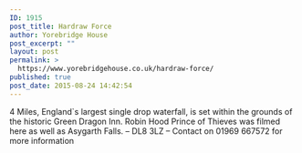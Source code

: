```yaml
---
ID: 1915
post_title: Hardraw Force
author: Yorebridge House
post_excerpt: ""
layout: post
permalink: >
  https://www.yorebridgehouse.co.uk/hardraw-force/
published: true
post_date: 2015-08-24 14:42:54
---
```

4 Miles, England`s largest single drop waterfall, is set within the grounds of the historic Green Dragon Inn. Robin Hood Prince of Thieves was filmed here as well as Asygarth Falls. – DL8 3LZ – Contact on 01969 667572 for more information